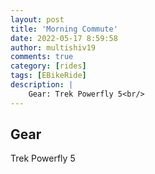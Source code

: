 ```yaml
---
layout: post
title: 'Morning Commute'
date: 2022-05-17 8:59:58
author: multishiv19
comments: true
category: [rides]
tags: [EBikeRide]
description: |
    Gear: Trek Powerfly 5<br/>
---
```


## Gear
Trek Powerfly 5



<div width='100%' class='strava-embed-placeholder' data-embed-type='activity' data-embed-id='7154230560'></div>
<script src='https://strava-embeds.com/embed.js'></script>
